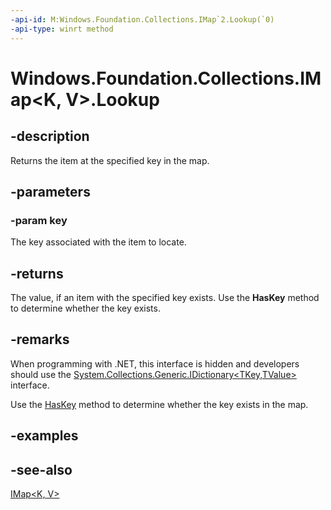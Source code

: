 ```yaml
---
-api-id: M:Windows.Foundation.Collections.IMap`2.Lookup(`0)
-api-type: winrt method
---
```


<!-- Method syntax
public V Lookup(K key)
-->

# Windows.Foundation.Collections.IMap<K, V>.Lookup

## -description
Returns the item at the specified key in the map.

## -parameters
### -param key
The key associated with the item to locate.

## -returns
The value, if an item with the specified key exists. Use the **HasKey** method to determine whether the key exists.

## -remarks
When programming with .NET, this interface is hidden and developers should use the [System.Collections.Generic.IDictionary&lt;TKey,TValue&gt;](https://docs.microsoft.com/dotnet/api/system.collections.generic.idictionary-2) interface.

Use the [HasKey](imap_2_haskey_1926693983.md) method to determine whether the key exists in the map.

## -examples

## -see-also
[IMap&lt;K, V&gt;](imap_2.md)